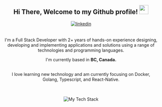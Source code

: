 <div align="center">
<h2> Hi There, Welcome to my Github profile! <img src="https://github.com/abdoachhoubi/abdoachhoubi/blob/main/gifs/Hi.gif" width="30"></h2>
<a href="https://linkedin.com/in/gurkiratsidhu-1805" target="_blank">
<img src=https://img.shields.io/badge/linkedin-%2300acee.svg?color=405DE6&style=for-the-badge&logo=linkedin&logoColor=white alt=linkedin style="margin-bottom: 5px;" />
</a>
<br />
<br />

I'm a Full Stack Developer with 2+ years of hands-on experience designing, developing and implementing applications and solutions using a range of technologies and programming languages.
<br />

I'm currently based in **BC, Canada.**

<br />
I love learning new technology and am currently focusing on Docker, Golang, Typescript, and React-Native.
<br />
<br />

</div>

<div align="center">

<br />

![My Tech Stack](https://github-readme-tech-stack.vercel.app/api/cards?align=center&titleAlign=center&lineCount=2&theme=catppuccin_frappe&bg=%23303446&badge=%23292c3c&border=%23737994&titleColor=%2381c8be&line1=vim%2Cvim%2C9a9292%3Breact%2Creact%2C128ac7%3Btypescript%2Ctypescript%2C46a9db%3Bjavascript%2Cjavascript%2Cd5d658%3B&line2=graphql%2Cgraphql%2Ced58ea%3Bgo%2Cgo%2C02c9fd%3Bcplusplus%2CC%2B%2B%2C2a86d1%3Bgit%2Cgit%2Ce44a4a%3B)
</div>
<br />
<br />
